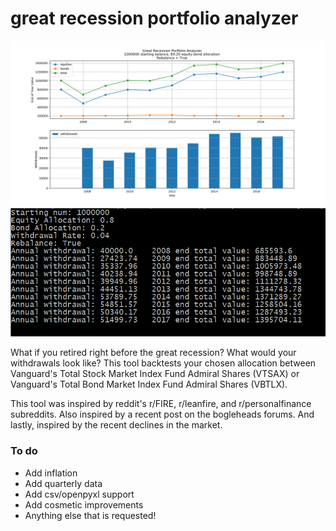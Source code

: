 # great recession portfolio analyzer
![80-20 portfolio starting at $1M USD](https://github.com/xMNG/great_recession_portfolio_analyzer/blob/master/images/80-20.png) 
![output data](https://github.com/xMNG/great_recession_portfolio_analyzer/blob/master/images/80-20_cmd.PNG) 


What if you retired right before the great recession? What would your withdrawals look like? This tool backtests your chosen allocation between Vanguard's Total Stock Market Index Fund Admiral Shares (VTSAX) or Vanguard's Total Bond Market Index Fund Admiral Shares (VBTLX). 

This tool was inspired by reddit's r/FIRE, r/leanfire, and r/personalfinance subreddits. Also inspired by a recent post on the bogleheads forums. And lastly, inspired by the recent declines in the market.


### To do

- Add inflation
- Add quarterly data
- Add csv/openpyxl support
- Add cosmetic improvements
- Anything else that is requested!
